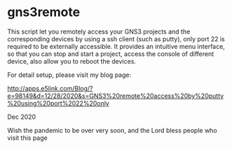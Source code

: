 # gns3remote

This script let you remotely access your GNS3 projects and the corresponding devices by using a ssh client (such as putty), only port 22 is required to be externally accessible. 
It provides an intuitive menu interface, so that you can stop and start a project, access the console of different device, also allow you to reboot the devices.

For detail setup, please visit my blog page:

http://apps.e5link.com/Blog/?e=98149&d=12/28/2020&s=GNS3%20remote%20access%20by%20putty%20using%20port%2022%20only

Dec 2020

Wish the pandemic to be over very soon, and the Lord bless people who visit this page
